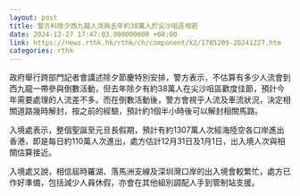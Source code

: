 ```yaml
---
layout: post
title: 警方料除夕西九龍人流與去年約38萬人於尖沙咀區相若
date: 2024-12-27 17:47:03.000000000 +08:00
link: https://news.rthk.hk/rthk/ch/component/k2/1785209-20241227.htm
categories: rthk
---
```


政府舉行跨部門記者會講述除夕節慶特別安排，警方表示，不估算有多少人流會到西九龍一帶參與倒數活動，但去年除夕有約38萬人在尖沙咀區歡度佳節，預計今年需要處理的人流差不多。而在倒數活動後，警方會視乎人流及車流狀況，決定相關道路幾時解封，按之前的經驗，預計約1個半小時後可以解封相關馬路。

入境處表示，整個聖誕至元旦長假期，預計有約1307萬人次經海陸空各口岸進出香港，即是每日約110萬人次進出，處方估計12月31日及1月1日，出入境人次與相關估算接近。

入境處又說，相信屆時羅湖、落馬洲支線及深圳灣口岸的出入境會較繁忙，處方已作好準備，包括減少人員休假，亦會在其他組別調配人手到管制站支援。

